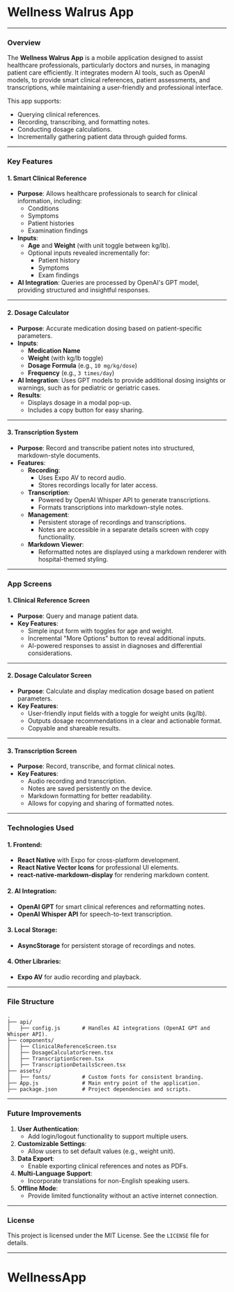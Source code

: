 
# Wellness Walrus App

---

### Overview

The **Wellness Walrus App** is a mobile application designed to assist healthcare professionals, particularly doctors and nurses, in managing patient care efficiently. It integrates modern AI tools, such as OpenAI models, to provide smart clinical references, patient assessments, and transcriptions, while maintaining a user-friendly and professional interface.

This app supports:
- Querying clinical references.
- Recording, transcribing, and formatting notes.
- Conducting dosage calculations.
- Incrementally gathering patient data through guided forms.

---

### Key Features

#### **1. Smart Clinical Reference**
- **Purpose**: Allows healthcare professionals to search for clinical information, including:
  - Conditions
  - Symptoms
  - Patient histories
  - Examination findings
- **Inputs**:
  - **Age** and **Weight** (with unit toggle between kg/lb).
  - Optional inputs revealed incrementally for:
    - Patient history
    - Symptoms
    - Exam findings
- **AI Integration**: Queries are processed by OpenAI's GPT model, providing structured and insightful responses.

---

#### **2. Dosage Calculator**
- **Purpose**: Accurate medication dosing based on patient-specific parameters.
- **Inputs**:
  - **Medication Name**
  - **Weight** (with kg/lb toggle)
  - **Dosage Formula** (e.g., `10 mg/kg/dose`)
  - **Frequency** (e.g., `3 times/day`)
- **AI Integration**: Uses GPT models to provide additional dosing insights or warnings, such as for pediatric or geriatric cases.
- **Results**:
  - Displays dosage in a modal pop-up.
  - Includes a copy button for easy sharing.

---

#### **3. Transcription System**
- **Purpose**: Record and transcribe patient notes into structured, markdown-style documents.
- **Features**:
  - **Recording**:
    - Uses Expo AV to record audio.
    - Stores recordings locally for later access.
  - **Transcription**:
    - Powered by OpenAI Whisper API to generate transcriptions.
    - Formats transcriptions into markdown-style notes.
  - **Management**:
    - Persistent storage of recordings and transcriptions.
    - Notes are accessible in a separate details screen with copy functionality.
  - **Markdown Viewer**:
    - Reformatted notes are displayed using a markdown renderer with hospital-themed styling.

---

### App Screens

#### **1. Clinical Reference Screen**
- **Purpose**: Query and manage patient data.
- **Key Features**:
  - Simple input form with toggles for age and weight.
  - Incremental "More Options" button to reveal additional inputs.
  - AI-powered responses to assist in diagnoses and differential considerations.

---

#### **2. Dosage Calculator Screen**
- **Purpose**: Calculate and display medication dosage based on patient parameters.
- **Key Features**:
  - User-friendly input fields with a toggle for weight units (kg/lb).
  - Outputs dosage recommendations in a clear and actionable format.
  - Copyable and shareable results.

---

#### **3. Transcription Screen**
- **Purpose**: Record, transcribe, and format clinical notes.
- **Key Features**:
  - Audio recording and transcription.
  - Notes are saved persistently on the device.
  - Markdown formatting for better readability.
  - Allows for copying and sharing of formatted notes.

---

### Technologies Used

#### **1. Frontend**:
- **React Native** with Expo for cross-platform development.
- **React Native Vector Icons** for professional UI elements.
- **react-native-markdown-display** for rendering markdown content.

#### **2. AI Integration**:
- **OpenAI GPT** for smart clinical references and reformatting notes.
- **OpenAI Whisper API** for speech-to-text transcription.

#### **3. Local Storage**:
- **AsyncStorage** for persistent storage of recordings and notes.

#### **4. Other Libraries**:
- **Expo AV** for audio recording and playback.

---


### File Structure

```
.
├── api/
│   ├── config.js       # Handles AI integrations (OpenAI GPT and Whisper API).
├── components/
│   ├── ClinicalReferenceScreen.tsx
│   ├── DosageCalculatorScreen.tsx
│   ├── TranscriptionScreen.tsx
│   ├── TranscriptionDetailsScreen.tsx
├── assets/
│   ├── fonts/          # Custom fonts for consistent branding.
├── App.js              # Main entry point of the application.
├── package.json        # Project dependencies and scripts.
```

---

### Future Improvements

1. **User Authentication**:
   - Add login/logout functionality to support multiple users.
2. **Customizable Settings**:
   - Allow users to set default values (e.g., weight unit).
3. **Data Export**:
   - Enable exporting clinical references and notes as PDFs.
4. **Multi-Language Support**:
   - Incorporate translations for non-English speaking users.
5. **Offline Mode**:
   - Provide limited functionality without an active internet connection.

---

### License
This project is licensed under the MIT License. See the `LICENSE` file for details.

---
# WellnessApp
